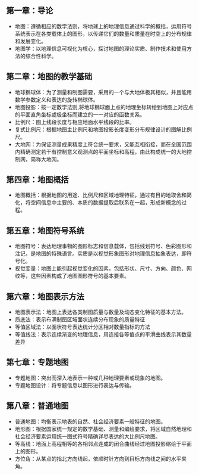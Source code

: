 ## 第一章：导论
* 地图：遵循相应的数学法则，将地球上的地理信息通过科学的概括，运用符号系统表示在各类载体上的图形，以传递它们的数量和质量在时空上的分布规律和发展变化。
* 地图学：以地理信息可视化为核心，探讨地图的理论实质、制作技术和使用方法的综合性科学。
## 第二章：地图的教学基础
* 地球椭球体：为了测量和制图需要，采用的一个与大地体极其相似，并且能用数学参数定义和表达的旋转椭球体。
* 地图投影：按一定数学法则,将地球椭球面上点的地理坐标转绘到地图上对应点的平面直角坐标或极坐标而建立的一一对应的函数关系。
* 比例尺：图上线段长度与相应地面水平线段的比率。
* 复式比例尺：根据地图主比例尺和地图投影长度变形分布规律设计的图解比例尺。
* 大地网：为保证测量成果精度上符合统一要求，又能互相衔接，而在全国范围内精确测定若干有控制意义观测点的平面坐标和高程，由此构成统一的大地控制网，简称大地网。
## 第四章：地图概括
* 地图概括：根据地图的用途、比例尺和区域地理特征，通过有目的地取舍和简化，将空间信息中主要的、本质的数据提取后联系在一起，形成新概念的过程。
## 第五章：地图符号系统
* 地图符号：表达地理事物的图形标志和信息载体，包括线划符号、色彩图形和注记，是地图的特殊语言。实质是以视觉形象图形对地理信息抽象表达，即符号化。
* 视觉变量：地图上能引起视觉变化的因素，包括形状、尺寸、方向、颜色、网纹等，这些因素构成了地图图形符号的基本要素。
## 第六章：地图表示方法
* 地图表示法：地图上表达各类制图质量与数量及动态变化特征的基本方法。
* 质底法：表示布满制图区域面状连续分布现象的质量特征
* 等值区域法：以面状符号表达统计分区相对数量指标的方法
* 等值线法：表示连续渐变的地理信息，用连接各等值点的平滑曲线表示其数量差异
## 第七章：专题地图
* 专题地图：突出而深入地表示一种或几种地理要素或现象的地图。
* 专题地图设计：将专题信息以图形进行表达与传输。
## 第八章：普通地图
* 普通地图：均衡表示地表的自然、社会经济要素一般特征的地图。
* 地形图：根据国家统一规定的数学基础、测量和编绘要求，将区域自然地理和社会经济要素运用统一图式符号精确详尽表达的大比例尺地图。
* 等高线：地面上高程相等的各相邻点连成的闭合曲线经过地图投影缩绘于平面上的图形。
* 方位角：从某点的指北方向线起，依顺时针方向到目标方向线之间的水平夹角。